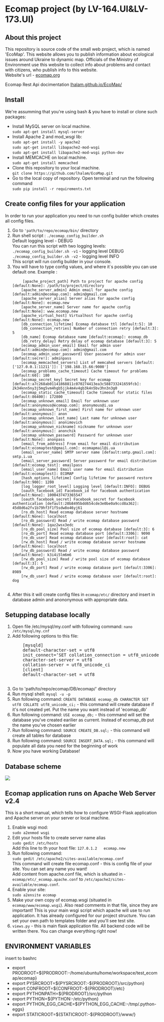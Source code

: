 <h1>Ecomap project (by LV-164.UI&LV-173.UI)</h1>
<h2>About this project</h2>
<p>This repository is source code of the small web project, which is named 'EcoMap'. This website allows you to publish information about ecological issues around Ukraine to dynamic map. Officials of the Ministry of Environment use this website to collect info about problems and contact with citizens, who publish info to this website. <br>
Website's url - <a href="http://ecomap.org">ecomap.org</a></p>
<p>Ecomap Rest Api docimentation <a href="http://lhalam.github.io/EcoMap">lhalam.github.io/EcoMap/</a></p>

<h2>Install</h2>
<p>We're assumming that you're using bash & you have to install or clone such packages: </p>
<ul>
    <li> Install MySQL server on local machine.<br>
        <code>sudo apt-get install mysql-server</code>
    </li>
    <li> Install Apache 2 and mod_wsgi lib:<br>
        <code>sudo apt-get install -y apache2</code><br>
        <code>sudo apt-get install libapache2-mod-wsgi</code><br>
        <code>sudo apt-get install libapache2-mod-wsgi python-dev</code><br>
    </li>
    <li> Install MEMCACHE on local machine.<br>
        <code>sudo apt-get install memcached</code>
    </li>
    <li>Clone this repository to your local machine.<br>
        <code>git clone https://github.com/lhalam/EcoMap.git</code>
    </li>
    <li>Go to the local copy of repository. Open terminal and run the following command<br>
        <code>sudo pip install -r requirements.txt</code>
    </li>
</ul>


<h2>Create config files for your application</h2>
<p>
    In order to run your application you need to run config builder which creates all config files.
</p>
<ol>
    <li> Go to <code>'path/to/repo/ecomap/bin/</code> directory</li>
    <li> Run shell script : <code>./ecomap_config_builder.sh</code><br>
         Default logging level - DEBUG<br>
         You can run this script with two logging levels:<br>
         <code>./ecomap_config_builder.sh -v1</code> - logging level DEBUG<br>
         <code>./ecomap_config_builder.sh -v2</code> - logging level INFO<br>
         This script will run config builder in your console.
    </li>
    <li>You will have to type config values, and where it`s possible you can use default one. Example :<br>
    <pre>
    <code>[apache_project_path] Path to project for apache config [default:None]: /path/to/project/directory 
    [apache_server_admin] Admin email for apache config [default:admin@ecomap.com]: admin@gmail.com
    [apache_server_alias] Server alias for apache config [default:None]: ecomap.new
    [apache_server_name] Server name for apache config [default:None]: www.ecomap.new
    [apache_virtual_host] Virtualhost for apache config [default:None]: ecomap.new
    [db_connection_lifetime] Ecomap database ttl [default:5]: 10
    [db_connection_retries] Number of connection retry [default:3]: 5
    [db_name] Ecomap database name [default:ecomap]: ecomap_db
    [db_retry_delay] Retry delay of ecomap database [default:3]: 5
    [ecomap_admin_user_email] Email for admin user [default:admin@ecomap.com]: admin@gmail.com
    [ecomap_admin_user_password] User password for admin user [default:secre!]: adminpass      
    [ecomap_memcached_servers] List of memcahed servers [default:['127.0.0.1:11211']]: ['198.168.15.66:9000']                                             
    [ecomap_problems_cache_timeout] Cache timeout for problems [default:60]: 180
    [ecomap_secret_key] Secret key for ecomap [default:a7c268ab01141868811c070274413ea3c588733241659fcb]: 2k34knn5ny3j5mg5vm4hgb5jjk4m4v4gb3k4n5bv3hn3n3g0
    [ecomap_static_cache_timeout] Cache timeout for static files [default:86400]: 172800
    [ecomap_unknown_email] Email for unknown user [default:anonymous@ecomap.com]: anonymous@i.ua  
    [ecomap_unknown_first_name] First name for unknown user [default:anonymous]: anon
    [ecomap_unknown_last_name] Last name for unknown user [default:anonymous]: anonimovich
    [ecomap_unknown_nickname] nickname for unknown user [default:anonymous]: anonchik
    [ecomap_unknown_password] Password for unknown user [default:None]: anonpass
    [email_from_address] From email for email distribution [default:ecomaptest@gmail.com]: ecomapmail@i.ua 
    [email_server_name] SMTP server name [default:smtp.gmail.com]: smtp.i.ua
    [email_server_password] Server password for email distribution [default:ecomap_test]: emailpass
    [email_user_name] Email user name for email distribution [default:ecomaptest]: ECOMAP
    [hash_options_lifetime] Config lifetime for password restore [default:900]: 1200
    [log_logger_root_level] Logging level [default:INFO]: DEBUG
    [oauth_facebook_id] Facebook_id for facebook authentication [default:None]: 1000437473365547        
    [oauth_facebook_secret] Facebook_secret for facebook authentication [default:20b8495bdd654cde3e0be0a9ccd8a362]: 45d8d6a2fv1b79hf3f1f5sdw8o46yj61
    [ro_db_host] Read ecomap database server hostname [default:None]: localhost
    [ro_db_password] Read / write ecomap database password [default:None]: 1qaz2wsx3edc
    [ro_db_pool_size] Pool size of ecomap database [default:3]: 6
    [ro_db_port] Read ecomap database port [default:3306]: 9090
    [ro_db_user] Read ecomap database user [default:root]: cat
    [rw_db_host] Read / write ecomap database server hostname [default:None]: localhost
    [rw_db_password] Read / write ecomap database password [default:None]: k3i4i5lm6m6
    [rw_db_pool_size] Read / write pool size of ecomap database [default:3]: 5
    [rw_db_port] Read / write ecomap database port [default:3306]: 8989
    [rw_db_user] Read / write ecomap database user [default:root]: dog</code>
    </pre>
    </li>
    <li> After this it will create config files in <code>ecomap/etc/</code> directory and insert in database admin and anononymous with appropriate data.
    </li>
</ol>

<h2>Setupping database locally</h2>
<ol>
    <li>Open file /etc/mysql/my.conf with following command: <code>nano /etc/mysql/my.cnf</code></li>
    <li>Add following options to this file: <br>
    <pre>
    [mysqld]
    default-character-set = utf8
    init_connect=‘SET collation_connection = utf8_unicode_ci’
    character-set-server = utf8
    collation-server = utf8_unicode_ci
    [client]
    default-character-set = utf8
    </pre>
    </li>
    <li>Go to 'path/to/repo/ecomap/DB/ecomap/' directory</li>
    <li>Run mysql shell: <code>mysql -u -p</code></li>
    <li>Run following command: <code>CREATE DATABASE ecomap_db CHARACTER SET utf8 COLLATE utf8_unicode_ci;</code> - this command will create database if it's not created yet. Put the name you want instead of 'ecomap_db'</li>
    <li>Run following command: <code>USE ecomap_db;</code> - this command will set the database you've created earilier as current. 
        Instead of ecomap_db put the name you've chosen earlier</li>
    <li>Run following command: <code>SOURCE CREATE_DB.sql;</code> - this command will create all tables for database</li>
    <li>Run following command: <code>SOURCE INSERT_DATA.sql;</code> - this command will populate all data you need for the beginning of work</li>
    <li>Now you have working Database!</li>
</ol>
<h2>Database scheme</h2>

<img src="https://raw.githubusercontent.com/lhalam/EcoMap/STAGE/ecomap_db.png">

<h2>Ecomap application runs on Apache Web Server v2.4</h2>
<p>
    This is a short manual, which tells how to configure WSGI-Flask application and Apache server on your server or local        machine.
</p>
<ol>
    <li>
        Enable wsgi mod: <br>
            <code>sudo a2enmod wsgi</code>
    </li>
    <li>
        Edit your hosts file to create server name alias<br>
            <code>sudo gedit /etc/hosts</code><br>
        Add this line to th your host file: 
            <code>127.0.1.2   ecomap.new</code>
    </li>
    <li>
        Run following command: <br>
            <code>sudo gedit /etc/apache2/sites-available/ecomap.conf</code><br>
        This command will create file ecomap.conf - this is config file of your site. You can set any name you want!<br>
        Add content from apache.conf file, which is situated in - <code>ecomap/etc/_ecomap.apache.conf</code> to                             <code>/etc/apache2/sites-available/ecomap.conf</code>.
    </li>
    <li>
        Enable your site:<br>
        <code>sudo a2ensite ecomap</code>
    </li>
    <li>
        Make your own copy of ecomap.wsgi (situated in <code>ecomap/www/ecomap.wsgi</code>).
        Also read comments in that file, since they are important! This is your main wsgi script which apache will use to run         application. It has already configured for our project structure. You can set your own path to templates folder and          you'll see test site.
    </li>
    <li>
        <code>views.py</code> - this is main flask application file. All backend code will be written there. You can change          everything right now!
    </li>
</ol>

<h2> ENVIRONMENT VARIABLES </h2>
<p>insert to bashrc</p>
<ul>
<li>export PRODROOT=${PRODROOT:-/home/ubuntu/home/workspace/test_ecomap/ecomap}</li>
<li>export PYSRCROOT=${PYSRCROOT:-${PRODROOT}/src/python}</li>
<li>export CONFROOT=${CONFROOT:-${PRODROOT}/etc}</li>
<li>export PYTHONPATH=${PRODROOT}/src/python</li>
<li>export PYTHON=${PYTHON:-/etc/python}</li>
<li>export PYTHON_EGG_CACHE=${PYTHON_EGG_CACHE:-/tmp/.python-eggs}</li>
<li>export STATICROOT=${STATICROOT:-${PRODROOT}/www/}</li>
</ul>

